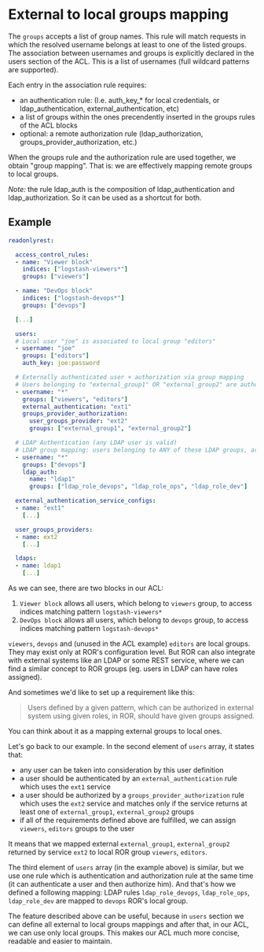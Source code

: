 # External to local groups mapping 

The `groups` accepts a list of group names. This rule will match requests in which the resolved username belongs at least to one of the listed groups. The association between usernames and groups is explicitly declared in the users section of the ACL. This is a list of usernames (full wildcard patterns are supported).

Each entry in the association rule requires:
* an authentication rule: (I.e. auth_key_* for local credentials, or ldap_authentication, external_authentication, etc)
* a list of groups within the ones precendently inserted in the groups rules of the ACL blocks
* optional: a remote authorization rule (ldap_authorization, groups_provider_authorization, etc.)
  
When the groups rule and the authorization rule are used together, we obtain "group mapping". That is: we are effectively mapping remote groups to local groups.

*Note:* the rule ldap_auth is the composition of ldap_authentication and ldap_authorization. So it can be used as a shortcut for both.
## Example

```yaml
readonlyrest:

  access_control_rules:
  - name: "Viewer block"
    indices: ["logstash-viewers*"]
    groups: ["viewers"]

  - name: "DevOps block"
    indices: ["logstash-devops*"]
    groups: ["devops"]

  [...]

  users:
  # Local user "joe" is associated to local group "editors"
  - username: "joe"
    groups: ["editors"]
    auth_key: joe:password

  # Externally authenticated user + authorization via group mapping
  # Users belonging to "external_group1" OR "external_group2" are authorized as "viewers" and "editors" in the ACL.
  - username: "*"
    groups: ["viewers", "editors"]
    external_authentication: "ext1"
    groups_provider_authorization:
      user_groups_provider: "ext2"
      groups: ["external_group1", "external_group2"]

  # LDAP Authentication (any LDAP user is valid)
  # LDAP group mapping: users belonging to ANY of these LDAP groups, are mapped to "devops" local group
  - username: "*"
    groups: ["devops"]
    ldap_auth:
      name: "ldap1"
      groups: ["ldap_role_devops", "ldap_role_ops", "ldap_role_dev"]

  external_authentication_service_configs:
  - name: "ext1"
    [...]

  user_groups_providers:
  - name: ext2
    [...]

  ldaps:
  - name: ldap1
    [...]
```

As we can see, there are two blocks in our ACL:

1. `Viewer block` allows all users, which belong to `viewers` group, to access indices matching pattern `logstash-viewers*`
1. `DevOps block` allows all users, which belong to `devops` group, to access indices matching pattern `logstash-devops*`

`viewers`, `devops` and (unused in the ACL example) `editors` are local groups. They may exist only at ROR's configuration level. But ROR can also integrate with external systems like an LDAP or some REST service, where we can find a similar concept to ROR groups (eg. users in LDAP can have roles assigned).

And sometimes we'd like to set up a requirement like this:

> Users defined by a given pattern, which can be authorized in external system using given roles, in ROR, should have given groups assigned.

You can think about it as a mapping external groups to local ones. 

Let's go back to our example. In the second element of `users` array, it states that:

* any user can be taken into consideration by this user definition
* a user should be authenticated by an `external_authentication` rule which uses the `ext1` service
* a user should be authorized by a `groups_provider_authorization` rule which uses the `ext2` service and matches only if the service returns at least one of `external_group1`, `external_group2` groups
* if all of the requirements defined above are fulfilled, we can assign `viewers`, `editors` groups to the user 

It means that we mapped external `external_group1`, `external_group2` returned by service `ext2` to local ROR group `viewers`, `editors`. 

The third element of `users` array (in the example above) is similar, but we use one rule which is authentication and authorization rule at the same time (it can authenticate a user and then authorize him). And that's how we defined a following mapping: LDAP rules `ldap_role_devops`, `ldap_role_ops`, `ldap_role_dev` are mapped to `devops` ROR's local group.

The feature described above can be useful, because in `users` section we can define all external to local groups mappings and after that, in our ACL, we can use only local groups. This makes our ACL much more concise, readable and easier to maintain. 